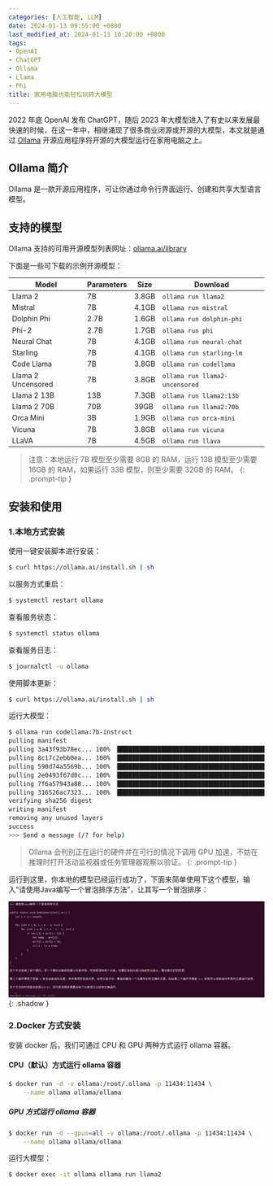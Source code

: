 ```yaml
---
categories: [人工智能, LLM]
date: 2024-01-13 09:55:00 +0800
last_modified_at: 2024-01-13 10:20:00 +0800
tags:
- OpenAI
- ChatGPT
- Ollama
- Llama
- Phi
title: 家用电脑也能轻松玩转大模型
---
```


2022 年底 OpenAI 发布 ChatGPT，随后 2023 年大模型进入了有史以来发展最快速的时候，在这一年中，相继涌现了很多商业闭源或开源的大模型，本文就是通过 [Ollama](https://github.com/jmorganca/ollama) 开源应用程序将开源的大模型运行在家用电脑之上。

## Ollama 简介

Ollama 是一款开源应用程序，可让你通过命令行界面运行、创建和共享大型语言模型。

## 支持的模型

Ollama 支持的可用开源模型列表网址：[ollama.ai/library](https://ollama.ai/library 'ollama model library')

下面是一些可下载的示例开源模型：

| Model              | Parameters | Size  | Download                       |
| ------------------ | ---------- | ----- | ------------------------------ |
| Llama 2            | 7B         | 3.8GB | `ollama run llama2`            |
| Mistral            | 7B         | 4.1GB | `ollama run mistral`           |
| Dolphin Phi        | 2.7B       | 1.6GB | `ollama run dolphin-phi`       |
| Phi-2              | 2.7B       | 1.7GB | `ollama run phi`               |
| Neural Chat        | 7B         | 4.1GB | `ollama run neural-chat`       |
| Starling           | 7B         | 4.1GB | `ollama run starling-lm`       |
| Code Llama         | 7B         | 3.8GB | `ollama run codellama`         |
| Llama 2 Uncensored | 7B         | 3.8GB | `ollama run llama2-uncensored` |
| Llama 2 13B        | 13B        | 7.3GB | `ollama run llama2:13b`        |
| Llama 2 70B        | 70B        | 39GB  | `ollama run llama2:70b`        |
| Orca Mini          | 3B         | 1.9GB | `ollama run orca-mini`         |
| Vicuna             | 7B         | 3.8GB | `ollama run vicuna`            |
| LLaVA              | 7B         | 4.5GB | `ollama run llava`             |

> 注意：本地运行 7B 模型至少需要 8GB 的 RAM，运行 13B 模型至少需要 16GB 的 RAM，如果运行 33B 模型，则至少需要 32GB 的 RAM。
{: .prompt-tip }

## 安装和使用

### 1.本地方式安装

使用一键安装脚本进行安装：

```bash
$ curl https://ollama.ai/install.sh | sh
```

以服务方式重启：

```bash
$ systemctl restart ollama
```

查看服务状态：

```bash
$ systemctl status ollama
```

查看服务日志：

```bash
$ journalctl -u ollama
```

使用脚本更新：
```bash
$ curl https://ollama.ai/install.sh | sh
```

运行大模型：

```bash
$ ollama run codellama:7b-instruct
pulling manifest 
pulling 3a43f93b78ec... 100% ▕████████████████████████████████████████████████████████████████████████████████████████████████████████████████████████████████████████████▏ 3.8 GB                         
pulling 8c17c2ebb0ea... 100% ▕████████████████████████████████████████████████████████████████████████████████████████████████████████████████████████████████████████████▏ 7.0 KB                         
pulling 590d74a5569b... 100% ▕████████████████████████████████████████████████████████████████████████████████████████████████████████████████████████████████████████████▏ 4.8 KB                         
pulling 2e0493f67d0c... 100% ▕████████████████████████████████████████████████████████████████████████████████████████████████████████████████████████████████████████████▏   59 B                         
pulling 7f6a57943a88... 100% ▕████████████████████████████████████████████████████████████████████████████████████████████████████████████████████████████████████████████▏  120 B                         
pulling 316526ac7323... 100% ▕████████████████████████████████████████████████████████████████████████████████████████████████████████████████████████████████████████████▏  529 B                         
verifying sha256 digest 
writing manifest 
removing any unused layers 
success 
>>> Send a message (/? for help)
```

> Ollama 会判别正在运行的硬件并在可行的情况下调用 GPU 加速，不妨在推理时打开活动监视器或任务管理器观察以验证。
{: .prompt-tip }

运行到这里，你本地的模型已经运行成功了，下面来简单使用下这个模型，输入“请使用Java编写一个冒泡排序方法”，让其写一个冒泡排序：

![image-20240113093526](/img/image-20240113093526.png){: .shadow }

### 2.Docker 方式安装

安装 docker 后，我们可通过 CPU 和 GPU 两种方式运行 ollama 容器。

#### CPU（默认）方式运行 ollama 容器

```bash
$ docker run -d -v ollama:/root/.ollama -p 11434:11434 \
    --name ollama ollama/ollama
```

##### GPU 方式运行 ollama 容器

```bash
$ docker run -d --gpus=all -v ollama:/root/.ollama -p 11434:11434 \
    --name ollama ollama/ollama
```

运行大模型：

 ```bash
 $ docker exec -it ollama ollama run llama2
 ```
